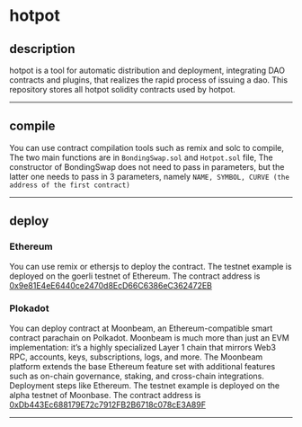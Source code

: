 # hotpot
## description
  hotpot is a tool for automatic distribution and deployment, integrating DAO contracts and plugins, that realizes the rapid process of issuing a dao.
  This repository stores all hotpot solidity contracts used by hotpot.
  ***
## compile
  You can use contract compilation tools such as remix and solc to compile, The two main functions are in ```BondingSwap.sol``` and ```Hotpot.sol``` file, The constructor of BondingSwap does not need to pass in parameters, but the latter one needs to pass in 3 parameters, namely ```NAME, SYMBOL, CURVE (the address of the first contract)```
  ***
## deploy
  ### Ethereum
  You can use remix or ethersjs to deploy the contract. The testnet example is deployed on the goerli testnet of Ethereum. The contract address is [0x9e81E4eE6440ce2470d8EcD66C6386eC362472EB](https://goerli.etherscan.io/token/0x9e81E4eE6440ce2470d8EcD66C6386eC362472EB)
  ### Plokadot
  You can deploy contract at Moonbeam, an Ethereum-compatible smart contract parachain on Polkadot. Moonbeam is much more than just an EVM implementation: it’s a highly specialized Layer 1 chain that mirrors Web3 RPC, accounts, keys, subscriptions, logs, and more. The Moonbeam platform extends the base Ethereum feature set with additional features such as on-chain governance, staking, and cross-chain integrations. Deployment steps like Ethereum. The testnet example is deployed on the alpha testnet of Moonbase. The contract address is [0xDb443Ec688179E72c7912FB2B6718c078cE3A89F](https://moonbase.moonscan.io/token/0xDb443Ec688179E72c7912FB2B6718c078cE3A89F)
  ***
